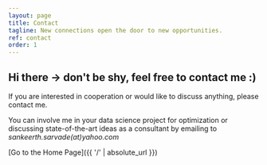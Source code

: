 ```yaml
---
layout: page
title: Contact
tagline: New connections open the door to new opportunities.
ref: contact
order: 1
---
```


## Hi there -> don't be shy, feel free to contact me :)

If you are interested in cooperation or would like to discuss anything, please contact me.

You can involve me in your data science project for optimization or discussing state-of-the-art ideas as a consultant by emailing to *sankeerth.sarvade(at)yahoo.com*


[Go to the Home Page]({{ '/' | absolute_url }})
